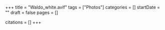 +++
title = "Waldo_white.avif"
tags = ["Photos"]
categories = []
startDate = ""
draft = false
pages = []

citations = []
+++

